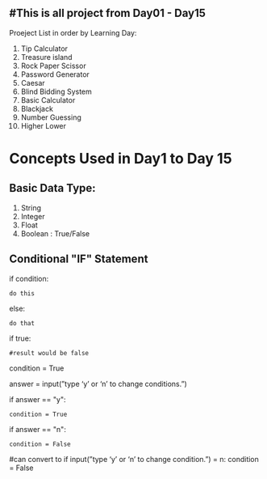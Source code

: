 #This is all project from Day01 - Day15
-------------------------------------------

Proeject List in order by Learning Day:

1. Tip Calculator
2. Treasure island
3. Rock Paper Scissor
4. Password Generator
5. Caesar
6. Blind Bidding System
7. Basic Calculator 
8. Blackjack
9. Number Guessing
10. Higher Lower


# Concepts Used in Day1 to Day 15


Basic Data Type:
-----------------------------------------
1. String
2. Integer 
3. Float 
4. Boolean : True/False

Conditional "IF" Statement
------------------------------------------
if condition:

	do this

else:

	do that
if true:

	#result would be false

condition = True

answer = input(”type ‘y’ or ‘n’ to change conditions.”)

if answer == "y":

	condition = True

if answer == "n":

	condition = False


#can convert to
if input(”type ‘y’ or ‘n’ to change condition.”) = n:
	condition = False
